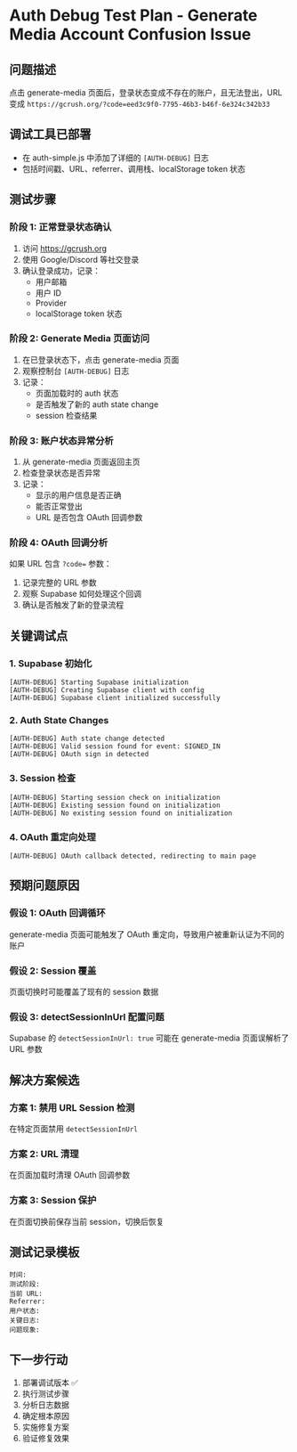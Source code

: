 # Auth Debug Test Plan - Generate Media Account Confusion Issue

## 问题描述
点击 generate-media 页面后，登录状态变成不存在的账户，且无法登出，URL 变成 `https://gcrush.org/?code=eed3c9f0-7795-46b3-b46f-6e324c342b33`

## 调试工具已部署
- 在 auth-simple.js 中添加了详细的 `[AUTH-DEBUG]` 日志
- 包括时间戳、URL、referrer、调用栈、localStorage token 状态

## 测试步骤

### 阶段 1: 正常登录状态确认
1. 访问 https://gcrush.org
2. 使用 Google/Discord 等社交登录
3. 确认登录成功，记录：
   - 用户邮箱
   - 用户 ID
   - Provider
   - localStorage token 状态

### 阶段 2: Generate Media 页面访问
1. 在已登录状态下，点击 generate-media 页面
2. 观察控制台 `[AUTH-DEBUG]` 日志
3. 记录：
   - 页面加载时的 auth 状态
   - 是否触发了新的 auth state change
   - session 检查结果

### 阶段 3: 账户状态异常分析
1. 从 generate-media 页面返回主页
2. 检查登录状态是否异常
3. 记录：
   - 显示的用户信息是否正确
   - 能否正常登出
   - URL 是否包含 OAuth 回调参数

### 阶段 4: OAuth 回调分析
如果 URL 包含 `?code=` 参数：
1. 记录完整的 URL 参数
2. 观察 Supabase 如何处理这个回调
3. 确认是否触发了新的登录流程

## 关键调试点

### 1. Supabase 初始化
```
[AUTH-DEBUG] Starting Supabase initialization
[AUTH-DEBUG] Creating Supabase client with config
[AUTH-DEBUG] Supabase client initialized successfully
```

### 2. Auth State Changes
```
[AUTH-DEBUG] Auth state change detected
[AUTH-DEBUG] Valid session found for event: SIGNED_IN
[AUTH-DEBUG] OAuth sign in detected
```

### 3. Session 检查
```
[AUTH-DEBUG] Starting session check on initialization
[AUTH-DEBUG] Existing session found on initialization
[AUTH-DEBUG] No existing session found on initialization
```

### 4. OAuth 重定向处理
```
[AUTH-DEBUG] OAuth callback detected, redirecting to main page
```

## 预期问题原因

### 假设 1: OAuth 回调循环
generate-media 页面可能触发了 OAuth 重定向，导致用户被重新认证为不同的账户

### 假设 2: Session 覆盖
页面切换时可能覆盖了现有的 session 数据

### 假设 3: detectSessionInUrl 配置问题
Supabase 的 `detectSessionInUrl: true` 可能在 generate-media 页面误解析了 URL 参数

## 解决方案候选

### 方案 1: 禁用 URL Session 检测
在特定页面禁用 `detectSessionInUrl`

### 方案 2: URL 清理
在页面加载时清理 OAuth 回调参数

### 方案 3: Session 保护
在页面切换前保存当前 session，切换后恢复

## 测试记录模板

```
时间: 
测试阶段: 
当前 URL: 
Referrer: 
用户状态: 
关键日志: 
问题现象: 
```

## 下一步行动
1. 部署调试版本 ✅
2. 执行测试步骤
3. 分析日志数据
4. 确定根本原因
5. 实施修复方案
6. 验证修复效果 